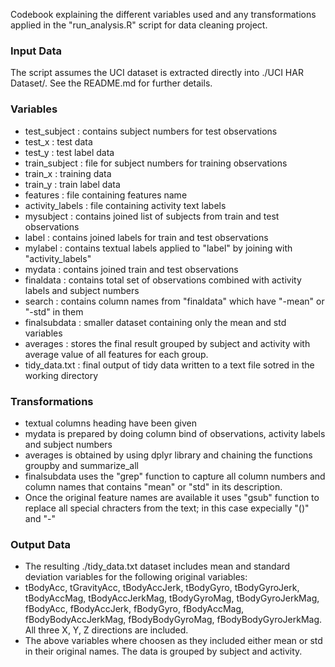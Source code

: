 Codebook explaining the different variables used and any transformations applied in the "run_analysis.R" script for data cleaning project.

### Input Data
The script assumes the UCI dataset is extracted directly into ./UCI HAR Dataset/. 
See the README.md for further details.

### Variables
* test_subject : contains subject numbers for test observations
* test_x : test data
* test_y : test label data
* train_subject : file for subject numbers for training observations
* train_x : training data
* train_y : train label data
* features : file containing features name
* activity_labels : file containing activity text labels
* mysubject : contains joined list of subjects from train and test observations
* label : contains joined labels for train and test observations
* mylabel : contains textual labels applied to "label" by joining with "activity_labels"
* mydata : contains joined train and test observations
* finaldata : contains total set of observations combined with activity labels and subject numbers
* search : contains column names from "finaldata" which have "-mean" or "-std" in them
* finalsubdata : smaller dataset containing only the mean and std variables
* averages : stores the final result grouped by subject and activity with average value of all features for each group.
* tidy_data.txt : final output of tidy data written to a text file sotred in the working directory

### Transformations
* textual columns heading have been given
* mydata is prepared by doing column bind of observations, activity labels and subject numbers
* averages is obtained by using dplyr library and chaining the functions groupby and summarize_all
* finalsubdata uses the "grep" function to capture all column numbers and column names that contains "mean" or "std" in its description. 
* Once the original feature names are available it uses "gsub" function to replace all special chracters from the text; in this case expecially "()" and "-"

### Output Data
* The resulting ./tidy_data.txt dataset includes mean and standard deviation variables for the following original variables:
* tBodyAcc, tGravityAcc, tBodyAccJerk, tBodyGyro, tBodyGyroJerk, tBodyAccMag, tBodyAccJerkMag, tBodyGyroMag, tBodyGyroJerkMag, fBodyAcc, fBodyAccJerk, fBodyGyro, fBodyAccMag, fBodyBodyAccJerkMag, fBodyBodyGyroMag, fBodyBodyGyroJerkMag. All three X, Y, Z directions are included.
* The above variables where choosen as they included either mean or std in their original names.
The data is grouped by subject and activity.
